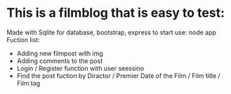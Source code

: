 # This is a filmblog that is easy to test:
Made with Sqlite for database, bootstrap, express
to start use: node app
Fuction list:
- Adding new filmpost with img
- Adding comments to the post
- Login / Register function with user seessino
- Find the post fuction by Diractor / Premier Date of the Film / Film title / Film tag
